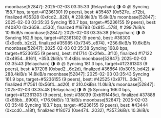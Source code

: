 <div id="termynal" data-termynal>
<span data-ty>moonbase[52847]: 2025-02-03 03:35:33 [Relaychain] 🌗 ⚙️ @ Syncing 158.7 bps, target=#12361301 (9 peers), best: #35487 (0x527e...c72b), finalized #35328 (0xfcd2...828), # 239.9kiB/s 15.6kiB/s</span>
<span data-ty>moonbase[52847]: 2025-02-03 03:35:33 Syncing 150.7 bps, target=#5236155 (9 peers), best: #40870 (0x3659...c530), finalized #16793 (0x815...578), # 299.7kiB/s 10.6kiB/s</span>
<span data-ty>moonbase[52847]: 2025-02-03 03:35:38 [Relaychain] 🌗 ⚙️ Syncing 162.5 bps, target=#12361302 (9 peers), best: #36300 (0x9edb..b2c2), finalized #35985 (0x7345..e874), +256.6kiB/s 19.6kiB/s</span>
<span data-ty>moonbase[52847]: 2025-02-03 03:35:38  Syncing 168.8 bps, target=#5236155 (9 peers), best: #41714 (0x2feb...3f10), finalized #17122 (0x4954...8161), +353.2kiB/s 11.4kB/s</span>
<span data-ty>moonbase[52847]: 2025-02-03 03:35:43 [Relaychain] 🌗 ⚙️ @ Syncing 181.3 bps, target=#12361303 (9 peers), best: #37208 (0xbad2...6c2d), finalized #36864 (0x3015..bd42), # 288.4kiB/s 14.8kiB/s</span>
<span data-ty>moonbase[52847]: 2025-02-03 03:35:43 Syncing 161.9 bps, target=#5236155 (9 peers), best: #42525 (0x9711...0de7), finalized #17561 (0x56f4...ad20), # 310.0kiB/s 11.0kiB/s</span>
<span data-ty>moonbase[52847]: 2025-02-03 03:35:48 [Relaychain] 🌗 ⚙️ @ Syncing 166.0 bps, target=#12361303 (9 peers), best: #38039 (0xb19f445c), finalized #37888 (0x68bb...6900), +176.9kiB/s 13.1kiB/s</span>
<span data-ty>moonbase[52847]: 2025-02-03 03:35:48 Syncing 183.7 bps, target=#5236155 (9 peers), best: #43444 (0xccd0...a18f), finalized #18073 (0xe474...2032), #357.3kiB/s 10.3kiB/s</span>
</div>
